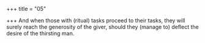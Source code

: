 +++
title = "05"

+++
And when those with (ritual) tasks proceed to their tasks, they will surely  reach the generosity of the giver,
should they (manage to) deflect the desire of the thirsting man.